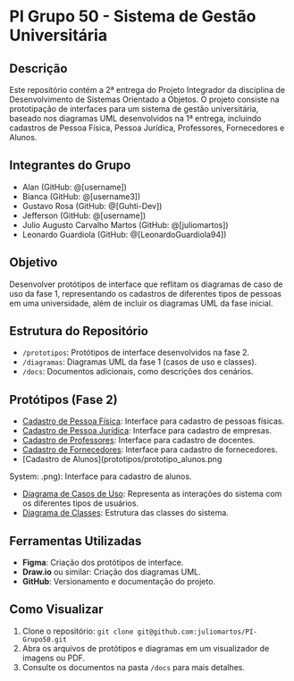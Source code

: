 # PI Grupo 50 - Sistema de Gestão Universitária

## Descrição
Este repositório contém a 2ª entrega do Projeto Integrador da disciplina de Desenvolvimento de Sistemas Orientado a Objetos. O projeto consiste na prototipação de interfaces para um sistema de gestão universitária, baseado nos diagramas UML desenvolvidos na 1ª entrega, incluindo cadastros de Pessoa Física, Pessoa Jurídica, Professores, Fornecedores e Alunos.

## Integrantes do Grupo
- Alan (GitHub: @[username])
- Bianca (GitHub: @[username3])
- Gustavo Rosa (GitHub: @[Guhti-Dev])
- Jefferson (GitHub: @[username])
- Julio Augusto Carvalho Martos (GitHub: @[juliomartos])
- Leonardo Guardiola (GitHub: @[LeonardoGuardiola94])

## Objetivo
Desenvolver protótipos de interface que reflitam os diagramas de caso de uso da fase 1, representando os cadastros de diferentes tipos de pessoas em uma universidade, além de incluir os diagramas UML da fase inicial.

## Estrutura do Repositório
- `/prototipos`: Protótipos de interface desenvolvidos na fase 2.
- `/diagramas`: Diagramas UML da fase 1 (casos de uso e classes).
- `/docs`: Documentos adicionais, como descrições dos cenários.

## Protótipos (Fase 2)
- [Cadastro de Pessoa Física](prototipos/prototipo_pessoa_fisica.png): Interface para cadastro de pessoas físicas.
- [Cadastro de Pessoa Jurídica](prototipos/prototipo_pessoa_juridica.png): Interface para cadastro de empresas.
- [Cadastro de Professores](prototipos/prototipo_professores.png): Interface para cadastro de docentes.
- [Cadastro de Fornecedores](prototipos/prototipo_fornecedores.png): Interface para cadastro de fornecedores.
- [Cadastro de Alunos](prototipos/prototipo_alunos.png⁠

System: .png): Interface para cadastro de alunos.
- [Diagrama de Casos de Uso](diagramas/casos_de_uso.png): Representa as interações do sistema com os diferentes tipos de usuários.
- [Diagrama de Classes](diagramas/diagrama_classes.png): Estrutura das classes do sistema.

## Ferramentas Utilizadas
- **Figma**: Criação dos protótipos de interface.
- **Draw.io** ou similar: Criação dos diagramas UML.
- **GitHub**: Versionamento e documentação do projeto.

## Como Visualizar
1. Clone o repositório: `git clone git@github.com:juliomartos/PI-Grupo50.git`
2. Abra os arquivos de protótipos e diagramas em um visualizador de imagens ou PDF.
3. Consulte os documentos na pasta `/docs` para mais detalhes.
